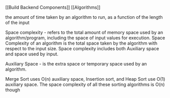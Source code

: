[[Build Backend Components]] [[Algorithms]]

the amount of time taken by an algorithm to run, as a function of the length of the input

Space complexity - refers to the total amount of memory space used by an algorithm/program, including the space of input values for execution.
Space Complexity of an algorithm is the total space taken by the algorithm with respect to the input size. Space complexity includes both Auxiliary space and space used by input. 

Auxiliary Space - is the extra space or temporary space used by an algorithm. 

Merge Sort uses O(n) auxiliary space, Insertion sort, and Heap Sort use O(1) auxiliary space. The space complexity of all these sorting algorithms is O(n) though